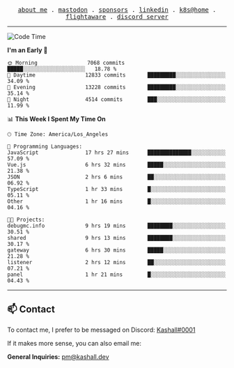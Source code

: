 <p align="center">
  <samp>
    <a href="https://jordanjones.org/">about me</a> .
    <a href="https://mastodon.social/@kashall">mastodon</a> .
    <a href="https://github.com/sponsors/kashalls">sponsors</a> .
    <a href="https://linkedin.com/in/jordpjones">linkedin</a> .
    <a href="https://github.com/kashalls/home-cluster">k8s@home</a> .
    <a href="https://flightaware.com/adsb/stats/user/kashalls">flightaware</a> .
    <a href="https://discord.gg/ctgrp8k">discord server</a>
  </samp>
</p>

---

<!--START_SECTION:waka-->
![Code Time](http://img.shields.io/badge/Code%20Time-1%2C331%20hrs%2054%20mins-blue)

**I'm an Early 🐤** 

```text
🌞 Morning                7068 commits        █████░░░░░░░░░░░░░░░░░░░░   18.78 % 
🌆 Daytime                12833 commits       █████████░░░░░░░░░░░░░░░░   34.09 % 
🌃 Evening                13228 commits       █████████░░░░░░░░░░░░░░░░   35.14 % 
🌙 Night                  4514 commits        ███░░░░░░░░░░░░░░░░░░░░░░   11.99 % 
```


📊 **This Week I Spent My Time On** 

```text
🕑︎ Time Zone: America/Los_Angeles

💬 Programming Languages: 
JavaScript               17 hrs 27 mins      ██████████████░░░░░░░░░░░   57.09 % 
Vue.js                   6 hrs 32 mins       █████░░░░░░░░░░░░░░░░░░░░   21.38 % 
JSON                     2 hrs 6 mins        ██░░░░░░░░░░░░░░░░░░░░░░░   06.92 % 
TypeScript               1 hr 33 mins        █░░░░░░░░░░░░░░░░░░░░░░░░   05.11 % 
Other                    1 hr 16 mins        █░░░░░░░░░░░░░░░░░░░░░░░░   04.16 % 

🐱‍💻 Projects: 
debugmc.info             9 hrs 19 mins       ████████░░░░░░░░░░░░░░░░░   30.51 % 
shared                   9 hrs 13 mins       ████████░░░░░░░░░░░░░░░░░   30.17 % 
gateway                  6 hrs 30 mins       █████░░░░░░░░░░░░░░░░░░░░   21.28 % 
listener                 2 hrs 12 mins       ██░░░░░░░░░░░░░░░░░░░░░░░   07.21 % 
panel                    1 hr 21 mins        █░░░░░░░░░░░░░░░░░░░░░░░░   04.43 % 
```


<!--END_SECTION:waka-->

---

## 📫 Contact

To contact me, I prefer to be messaged on Discord:  [Kashall#0001](https://discord.com/users/201077739589992448)

If it makes more sense, you can also email me:

**General Inquiries:** pm@kashall.dev  
